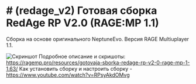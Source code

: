 
# # (redage_v2) Готовая сборка RedAge RP V2.0 (RAGE:MP 1.1)

Сборка на основе оригинального NeptuneEvo. Версия RAGE Multiuplayer 1.1.

![Скриншот](https://i.imgur.com/WUUQtC6.jpg)
Подробное описание и скришоты: https://ragemp.pro/resources/gotovaja-sborka-redage-rp-v2-0-rage-mp-1-1.63/
Как установить сборку и настроить сборку - https://www.youtube.com/watch?v=RPsyAkdOMvg
